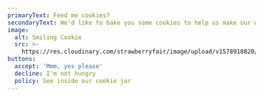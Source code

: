 ```yaml
---
primaryText: Feed me cookies?
secondaryText: We'd like to bake you some cookies to help us make our website sweeter
image:
  alt: Smiling Cookie
  src: >-
    https://res.cloudinary.com/strawberryfair/image/upload/v1578910820/Cookies/smiling-cookie_d81xti.png
buttons:
  accept: 'Mmm, yes please'
  decline: I'm not hungry
  policy: See inside our cookie jar
---
```


